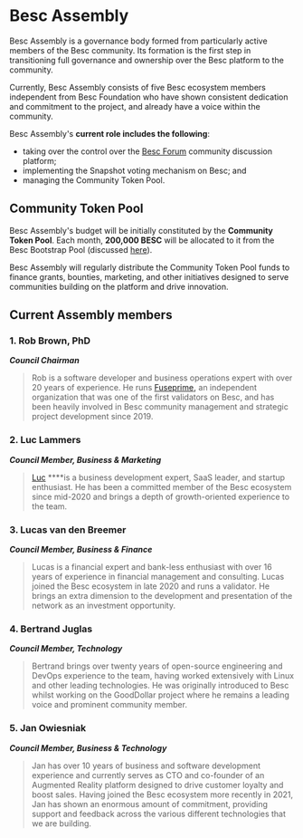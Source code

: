 # Besc Assembly

Besc Assembly is a governance body formed from particularly active members of the Besc community. Its formation is the first step in transitioning full governance and ownership over the Besc platform to the community.  

Currently, Besc Assembly consists of five Besc ecosystem members independent from Besc Foundation who have shown consistent dedication and commitment to the project, and already have a voice within the community.

Besc Assembly's **current role includes the following**: 

* taking over the control over the [Besc Forum](https://forum.bescscan.io/) community discussion platform;
* implementing the Snapshot voting mechanism on Besc; and
* managing the Community Token Pool.

## Community Token Pool

Besc Assembly's budget will be initially constituted by the **Community Token Pool**. Each month, **200,000 BESC** will be allocated to it from the Besc Bootstrap Pool \(discussed [here](https://docs.bescscan.io/general/fuse-token/fuse-supply-and-current-distribution)\).

Besc Assembly will regularly distribute the Community Token Pool funds to finance grants, bounties, marketing, and other initiatives designed to serve communities building on the platform and drive innovation.  

## Current Assembly members

### **1. Rob Brown, PhD** <a id="b624"></a>

_**Council Chairman**_

> Rob is a software developer and business operations expert with over 20 years of experience. He runs [Fuseprime](https://fuseprime.com/)**,** an independent organization that was one of the first validators on Besc, and has been heavily involved in Besc community management and strategic project development since 2019.

### **2. Luc Lammers** <a id="1b91"></a>

_**Council Member, Business & Marketing**_

> [Luc](https://www.luclammers.com/) ****is a business development expert, SaaS leader, and startup enthusiast. He has been a committed member of the Besc ecosystem since mid-2020 and brings a depth of growth-oriented experience to the team.

### **3. Lucas van den Breemer** <a id="2105"></a>

_**Council Member, Business & Finance**_

> Lucas is a financial expert and bank-less enthusiast with over 16 years of experience in financial management and consulting. Lucas joined the Besc ecosystem in late 2020 and runs a validator. He brings an extra dimension to the development and presentation of the network as an investment opportunity.

### **4. Bertrand Juglas** <a id="41a8"></a>

_**Council Member, Technology**_

> Bertrand brings over twenty years of open-source engineering and DevOps experience to the team, having worked extensively with Linux and other leading technologies. He was originally introduced to Besc whilst working on the GoodDollar project where he remains a leading voice and prominent community member.

### **5. Jan Owiesniak** <a id="bce2"></a>

_**Council Member, Business & Technology**_

> Jan has over 10 years of business and software development experience and currently serves as CTO and co-founder of an Augmented Reality platform designed to drive customer loyalty and boost sales. Having joined the Besc ecosystem more recently in 2021, Jan has shown an enormous amount of commitment, providing support and feedback across the various different technologies that we are building.

